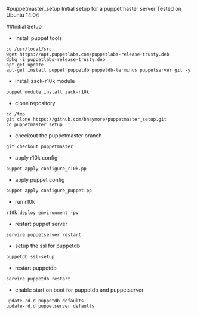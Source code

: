 #puppetmaster_setup
Initial setup for a puppetmaster server
Tested on Ubuntu 14.04

##Initial Setup
* Install puppet tools
```shell
cd /usr/local/src
wget https://apt.puppetlabs.com/puppetlabs-release-trusty.deb
dpkg -i puppetlabs-release-trusty.deb
apt-get update
apt-get install puppet puppetdb puppetdb-terminus puppetserver git -y
```
* install zack-r10k module
```shell
puppet module install zack-r10k
```
* clone repository
```shell
cd /tmp
git clone https://github.com/bhaymore/puppetmaster_setup.git
cd puppetmaster_setup
```
* checkout the puppetmaster branch
```shell
git checkout puppetmaster
```
* apply r10k config
```shell
puppet apply configure_r10k.pp
```
* apply puppet config
```shell
puppet apply configure_puppet.pp
```
* run r10k
```shell
r10k deploy environment -pv
```
* restart puppet server
```shell
service puppetserver restart
```
* setup the ssl for puppetdb
```shell
puppetdb ssl-setup
```
* restart puppetdb
```shell
service puppetdb restart
```
* enable start on boot for puppetdb and puppetserver
```shell
update-rd.d puppetdb defaults
update-rd.d puppetserver defaults
```